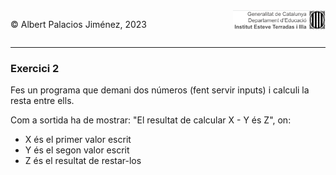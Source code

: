 <div style="display: flex; width: 100%;">
    <div style="flex: 1; padding: 0px;">
        <p>© Albert Palacios Jiménez, 2023</p>
    </div>
    <div style="flex: 1; padding: 0px; text-align: right;">
        <img src="../../assets/ieti.png" height="32" alt="Logo de IETI" style="max-height: 32px;">
    </div>
</div>
<hr/>

### Exercici 2

Fes un programa que demani dos números (fent servir inputs) i calculi la resta entre ells.

Com a sortida ha de mostrar: "El resultat de calcular X - Y és Z", on:

* X és el primer valor escrit
* Y és el segon valor escrit
* Z és el resultat de restar-los



